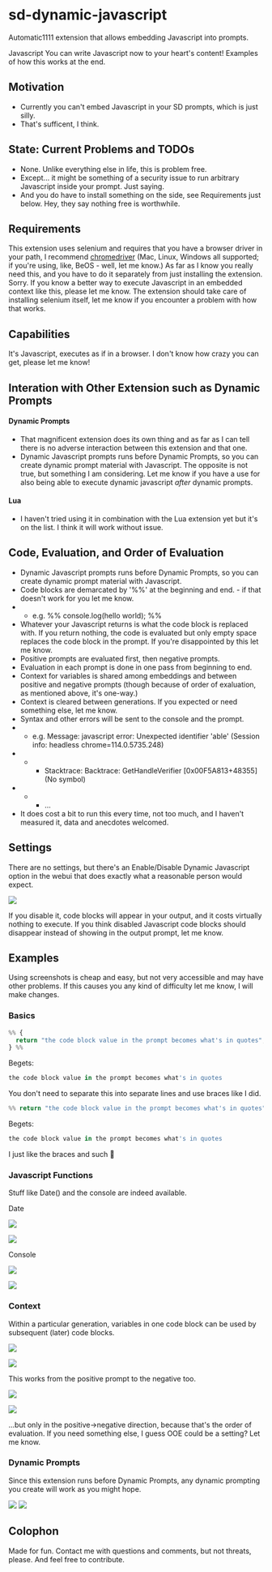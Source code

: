 # sd-dynamic-javascript
Automatic1111 extension that allows embedding Javascript into prompts.

Javascript
You can write Javascript now to your heart's content! Examples of how this works at the end.

## Motivation

* Currently you can't embed Javascript in your SD prompts, which is just silly.
* That's sufficent, I think.

## State: Current Problems and TODOs
* None. Unlike everything else in life, this is problem free.
* Except... it might be something of a security issue to run arbitrary Javascript inside your prompt. Just saying.
* And you do have to install something on the side, see Requirements just below. Hey, they say nothing free is worthwhile.

## Requirements

This extension uses selenium and requires that you have a browser driver in your path, I recommend <a href="https://chromedriver.chromium.org/downloads">chromedriver</a> (Mac, Linux, Windows all supported; if you're using, like, BeOS - well, let me know.) As far as I know you really need this, and you have to do it separately from just installing the extension. Sorry. If you know a better way to execute Javascript in an embedded context like this, please let me know.
The extension should take care of installing selenium itself, let me know if you encounter a problem with how that works.

## Capabilities

It's Javascript, executes as if in a browser. I don't know how crazy you can get, please let me know!

## Interation with Other Extension such as Dynamic Prompts

#### Dynamic Prompts
* That magnificent extension does its own thing and as far as I can tell there is no adverse interaction between this extension and that one.
* Dynamic Javascript prompts runs before Dynamic Prompts, so you can create dynamic prompt material with Javascript. The opposite is not true, but something I am considering. Let me know if you have a use for also being able to execute dynamic javascript _after_ dynamic prompts.

#### Lua
* I haven't tried using it in combination with the Lua extension yet but it's on the list. I think it will work without issue.

## Code, Evaluation, and Order of Evaluation

* Dynamic Javascript prompts runs before Dynamic Prompts, so you can create dynamic prompt material with Javascript.
* Code blocks are demarcated by '%%' at the beginning and end. - if that doesn't work for you let me know.
* *  e.g. %% console.log(hello world); %%
* Whatever your Javascript returns is what the code block is replaced with. If you return nothing, the code is evaluated but only empty space replaces the code block in the prompt. If you're disappointed by this let me know.
* Positive prompts are evaluated first, then negative prompts.
* Evaluation in each prompt is done in one pass from beginning to end.
* Context for variables is shared among embeddings and between positive and negative prompts (though because of order of exaluation, as mentioned above, it's one-way.)
* Context is cleared between generations. If you expected or need something else, let me know.
* Syntax and other errors will be sent to the console and the prompt.
* *  e.g. Message: javascript error: Unexpected identifier 'able' (Session info: headless chrome=114.0.5735.248) 
* * *    Stacktrace: Backtrace: GetHandleVerifier [0x00F5A813+48355] (No symbol)
* * *    ...
* It does cost a bit to run this every time, not too much, and I haven't measured it, data and anecdotes welcomed.

## Settings

There are no settings, but there's an Enable/Disable Dynamic Javascript option in the webui that does exactly what a reasonable person would expect.

![](assets/enable_checkbox.png)

If you disable it, code blocks will appear in your output, and it costs virtually nothing to execute. If you think disabled Javascript code blocks should disappear instead of showing in the output prompt, let me know.

## Examples

Using screenshots is cheap and easy, but not very accessible and may have other problems. If this causes you any kind of difficulty let me know, I will make changes.

### Basics

```javascript
%% {
  return "the code block value in the prompt becomes what's in quotes";
} %%
```

Begets:

```javascript
the code block value in the prompt becomes what's in quotes
```

You don't need to separate this into separate lines and use braces like I did.

```javascript
%% return "the code block value in the prompt becomes what's in quotes"; %%
```

Begets:

```javascript
the code block value in the prompt becomes what's in quotes
```

I just like the braces and such :shrug:

### Javascript Functions

Stuff like Date() and the console are indeed available.

Date

![](assets/example_date/command.png)

![](assets/example_date/resault.png)

Console

![](assets/example_console_log/command.png)

![](assets/example_console_log/result.png)

### Context

Within a particular generation, variables in one code block can be used by subsequent (later) code blocks.

![](assets/example_shared_context_in_prompt/command.png)

![](assets/example_shared_context_in_prompt/result.png)

This works from the positive prompt to the negative too.

![](assets/example_shared_context_across_prompts/command.png)

![](assets/example_shared_context_across_prompts/result.png)

...but only in the positive->negative direction, because that's the order of evaluation. If you need something else, I guess OOE could be a setting? Let me know.

### Dynamic Prompts

Since this extension runs before Dynamic Prompts, any dynamic prompting you create will work as you might hope.

![](assets/example_interaction_with_dyamic_prompts/command.png)
![](assets/example_interaction_with_dyamic_prompts/result.png)

## Colophon

Made for fun. Contact me with questions and comments, but not threats, please. And feel free to contribute.
